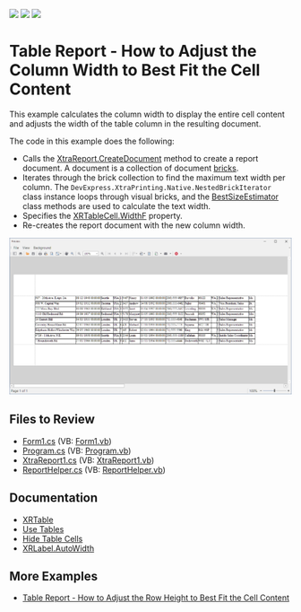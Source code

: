<!-- default badges list -->
![](https://img.shields.io/endpoint?url=https://codecentral.devexpress.com/api/v1/VersionRange/128605372/23.1.1%2B)
[![](https://img.shields.io/badge/Open_in_DevExpress_Support_Center-FF7200?style=flat-square&logo=DevExpress&logoColor=white)](https://supportcenter.devexpress.com/ticket/details/T246953)
[![](https://img.shields.io/badge/📖_How_to_use_DevExpress_Examples-e9f6fc?style=flat-square)](https://docs.devexpress.com/GeneralInformation/403183)
<!-- default badges end -->
# Table Report - How to Adjust the Column Width to Best Fit the Cell Content

This example calculates the column width to display the entire cell content and adjusts the width of the table column in the resulting document.

The code in this example does the following:

- Calls the [XtraReport.CreateDocument](https://docs.devexpress.com/XtraReports/DevExpress.XtraReports.UI.XtraReport.CreateDocument) method to create a report document. A document is a collection of document [bricks](https://docs.devexpress.com/WindowsForms/88/Controls-and-Libraries/Printing-Exporting/Concepts/Basic-Terms/Bricks).
- Iterates through the brick collection to find the maximum text width per column. The `DevExpress.XtraPrinting.Native.NestedBrickIterator` class instance loops through visual bricks, and the [BestSizeEstimator](https://docs.devexpress.com/XtraReports/DevExpress.XtraReports.UI.BestSizeEstimator) class methods are used to calculate the text width. 
- Specifies the [XRTableCell.WidthF](https://docs.devexpress.com/XtraReports/DevExpress.XtraReports.UI.XRTableCell.WidthF) property.
- Re-creates the report document with the new column width.

![Report with Adjusted Column Width to Best Fit Contents](Images/screenshot.png)

## Files to Review

* [Form1.cs](./CS/Form1.cs) (VB: [Form1.vb](./VB/Form1.vb))
* [Program.cs](./CS/Program.cs) (VB: [Program.vb](./VB/Program.vb))
* [XtraReport1.cs](./CS/Report/XtraReport1.cs) (VB: [XtraReport1.vb](./VB/Report/XtraReport1.vb))
* [ReportHelper.cs](./CS/ReportHelper/ReportHelper.cs) (VB: [ReportHelper.vb](./VB/ReportHelper/ReportHelper.vb))

## Documentation

- [XRTable](https://docs.devexpress.com/XtraReports/DevExpress.XtraReports.UI.XRTable)
- [Use Tables](https://docs.devexpress.com/XtraReports/9741/detailed-guide-to-devexpress-reporting/use-report-controls/use-tables)
- [Hide Table Cells](https://docs.devexpress.com/XtraReports/120028/detailed-guide-to-devexpress-reporting/use-report-controls/use-tables/hide-table-cells)
- [XRLabel.AutoWidth](https://docs.devexpress.com/XtraReports/DevExpress.XtraReports.UI.XRLabel.AutoWidth)


## More Examples

- [Table Report - How to Adjust the Row Height to Best Fit the Cell Content](https://github.com/DevExpress-Examples/reporting-winforms-best-fit-table-row-height)


